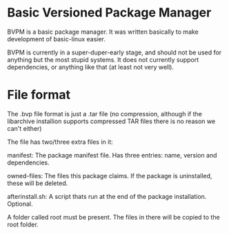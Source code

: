 # Basic Versioned Package Manager
BVPM is a basic package manager. It was written basically to make development of basic-linux easier.

BVPM is currently in a super-duper-early stage, and should not be used for anything but the most stupid systems.
It does not currently support dependencies, or anything like that (at least not very well).

# File format
The .bvp file format is just a .tar file (no compression, although if the libarchive installion supports compressed TAR files there is no reason we can't either)

The file has two/three extra files in it:

manifest: The package manifest file. Has three entries: name, version and dependencies.

owned-files: The files this package claims. If the package is uninstalled, these will be deleted.

afterinstall.sh: A script thats run at the end of the package installation. Optional.

A folder called root must be present. The files in there will be copied to the root folder.